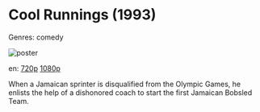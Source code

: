 # Cool Runnings (1993)

Genres: comedy

![poster](http://image.tmdb.org/t/p/w500/neDmp7VSnopcjUcN8rgz9jusJyC.jpg)

en:
  [720p](magnet:?xt=urn:btih:482FD7F552F71560E21B0E570DA975D4ADD26011&tr=udp://glotorrents.pw:6969/announce&tr=udp://tracker.opentrackr.org:1337/announce&tr=udp://torrent.gresille.org:80/announce&tr=udp://tracker.openbittorrent.com:80&tr=udp://tracker.coppersurfer.tk:6969&tr=udp://tracker.leechers-paradise.org:6969&tr=udp://p4p.arenabg.ch:1337&tr=udp://tracker.internetwarriors.net:1337)
  [1080p](magnet:?xt=urn:btih:311431B487B23F280DA71B2CFA352BB2E8F0CC53&tr=udp://glotorrents.pw:6969/announce&tr=udp://tracker.opentrackr.org:1337/announce&tr=udp://torrent.gresille.org:80/announce&tr=udp://tracker.openbittorrent.com:80&tr=udp://tracker.coppersurfer.tk:6969&tr=udp://tracker.leechers-paradise.org:6969&tr=udp://p4p.arenabg.ch:1337&tr=udp://tracker.internetwarriors.net:1337)
  


When a Jamaican sprinter is disqualified from the Olympic Games, he enlists the help of a dishonored coach to start the first Jamaican Bobsled Team.